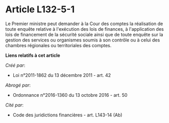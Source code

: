 # Article L132-5-1

Le Premier ministre peut demander à la Cour des comptes la réalisation de toute enquête relative à l'exécution des lois de
finances, à l'application des lois de financement de la sécurité sociale ainsi que de toute enquête sur la gestion des
services ou organismes soumis à son contrôle ou à celui des chambres régionales ou territoriales des comptes.

**Liens relatifs à cet article**

_Créé par_:

  - Loi n°2011-1862 du 13 décembre 2011 - art. 42

_Abrogé par_:

  - Ordonnance n°2016-1360 du 13 octobre 2016 - art. 50

_Cité par_:

  - Code des juridictions financières - art. L143-14 (Ab)
